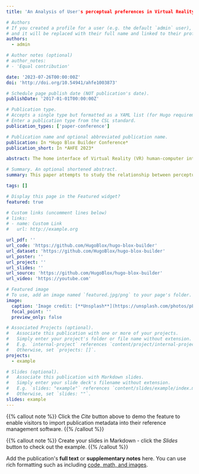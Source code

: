 ```yaml
---
title: 'An Analysis of User's perceptual preferences in Virtual Reality Home Interface Design'

# Authors
# If you created a profile for a user (e.g. the default `admin` user), write the username (folder name) here
# and it will be replaced with their full name and linked to their profile.
authors:
  - admin

# Author notes (optional)
# author_notes:
# - 'Equal contribution'

date: '2023-07-26T00:00:00Z'
doi: 'http://doi.org/10.54941/ahfe1003873'

# Schedule page publish date (NOT publication's date).
publishDate: '2017-01-01T00:00:00Z'

# Publication type.
# Accepts a single type but formatted as a YAML list (for Hugo requirements).
# Enter a publication type from the CSL standard.
publication_types: ['paper-conference']

# Publication name and optional abbreviated publication name.
publication: In *Hugo Blox Builder Conference*
publication_short: In *AHFE 2023*

abstract: The home interface of Virtual Reality (VR) human-computer interaction system determines the consumer's first impression of VR, and it is also the core interface for users to perceive and understand the functional distribution and composition of the entire VR system. However, the current VR home interface design ignores the importance of users' perceptual needs and preferences. This paper attempts to study the relationship between perceptual preferences and design elements in the VR home interfaces by Kansei Engineering. Through the semantic evaluation of the home interface of thirty mainstream HMDs, we analyzed and found that the layout, icon style and the number of cards are the factors that affect perceptual preferences the most. Subsequently, we conducted an experiment on the relationship between these interface design elements and perceptual preferences. Based on the experiment results, it is validated that these interface design elements have varying effects on perception, the icon style has the greatest impact on “future” perception, the interface layout has the greatest impact on “comfort” perception, and the number of cards has the greatest impact on “immersion” perception.

# Summary. An optional shortened abstract.
summary: This paper attempts to study the relationship between perceptual preferences and design elements in the VR home interfaces by Kansei Engineering and finds that the layout, icon style and the number of cards are the factors that affect perceptual preferences the most.

tags: []

# Display this page in the Featured widget?
featured: true

# Custom links (uncomment lines below)
# links:
# - name: Custom Link
#   url: http://example.org

url_pdf: ''
url_code: 'https://github.com/HugoBlox/hugo-blox-builder'
url_dataset: 'https://github.com/HugoBlox/hugo-blox-builder'
url_poster: ''
url_project: ''
url_slides: ''
url_source: 'https://github.com/HugoBlox/hugo-blox-builder'
url_video: 'https://youtube.com'

# Featured image
# To use, add an image named `featured.jpg/png` to your page's folder.
image:
  caption: 'Image credit: [**Unsplash**](https://unsplash.com/photos/pLCdAaMFLTE)'
  focal_point: ''
  preview_only: false

# Associated Projects (optional).
#   Associate this publication with one or more of your projects.
#   Simply enter your project's folder or file name without extension.
#   E.g. `internal-project` references `content/project/internal-project/index.md`.
#   Otherwise, set `projects: []`.
projects:
  - example

# Slides (optional).
#   Associate this publication with Markdown slides.
#   Simply enter your slide deck's filename without extension.
#   E.g. `slides: "example"` references `content/slides/example/index.md`.
#   Otherwise, set `slides: ""`.
slides: example
---
```


{{% callout note %}}
Click the _Cite_ button above to demo the feature to enable visitors to import publication metadata into their reference management software.
{{% /callout %}}

{{% callout note %}}
Create your slides in Markdown - click the _Slides_ button to check out the example.
{{% /callout %}}

Add the publication's **full text** or **supplementary notes** here. You can use rich formatting such as including [code, math, and images](https://docs.hugoblox.com/content/writing-markdown-latex/).
